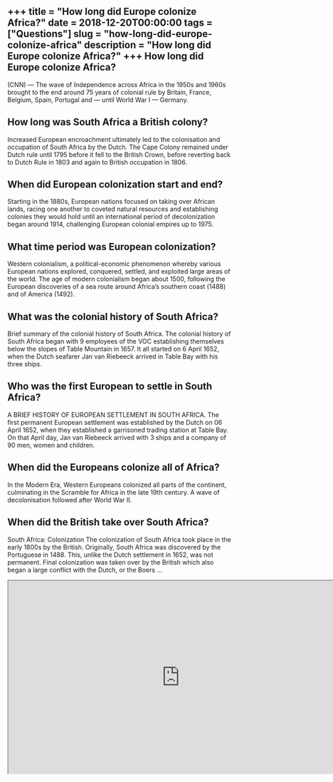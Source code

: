 +++
title = "How long did Europe colonize Africa?"
date = 2018-12-20T00:00:00
tags = ["Questions"]
slug = "how-long-did-europe-colonize-africa"
description = "How long did Europe colonize Africa?"
+++
How long did Europe colonize Africa?
------------------------------------

(CNN) — The wave of Independence across Africa in the 1950s and 1960s brought to the end around 75 years of colonial rule by Britain, France, Belgium, Spain, Portugal and — until World War I — Germany.

How long was South Africa a British colony?
-------------------------------------------

Increased European encroachment ultimately led to the colonisation and occupation of South Africa by the Dutch. The Cape Colony remained under Dutch rule until 1795 before it fell to the British Crown, before reverting back to Dutch Rule in 1803 and again to British occupation in 1806.

When did European colonization start and end?
---------------------------------------------

Starting in the 1880s, European nations focused on taking over African lands, racing one another to coveted natural resources and establishing colonies they would hold until an international period of decolonization began around 1914, challenging European colonial empires up to 1975.

What time period was European colonization?
-------------------------------------------

Western colonialism, a political-economic phenomenon whereby various European nations explored, conquered, settled, and exploited large areas of the world. The age of modern colonialism began about 1500, following the European discoveries of a sea route around Africa’s southern coast (1488) and of America (1492).

What was the colonial history of South Africa?
----------------------------------------------

Brief summary of the colonial history of South Africa. The colonial history of South Africa began with 9 employees of the VOC establishing themselves below the slopes of Table Mountain in 1657. It all started on 6 April 1652, when the Dutch seafarer Jan van Riebeeck arrived in Table Bay with his three ships.

Who was the first European to settle in South Africa?
-----------------------------------------------------

A BRIEF HISTORY OF EUROPEAN SETTLEMENT IN SOUTH AFRICA. The first permanent European settlement was established by the Dutch on 06 April 1652, when they established a garrisoned trading station at Table Bay. On that April day, Jan van Riebeeck arrived with 3 ships and a company of 90 men, women and children.

When did the Europeans colonize all of Africa?
----------------------------------------------

In the Modern Era, Western Europeans colonized all parts of the continent, culminating in the Scramble for Africa in the late 19th century. A wave of decolonisation followed after World War II.

When did the British take over South Africa?
--------------------------------------------

South Africa: Colonization The colonization of South Africa took place in the early 1800s by the British. Originally, South Africa was discovered by the Portuguese in 1488. This, unlike the Dutch settlement in 1652, was not permanent. Final colonization was taken over by the British which also began a large conflict with the Dutch, or the Boers …

<iframe allow="accelerometer; autoplay; clipboard-write; encrypted-media; gyroscope; picture-in-picture" allowfullscreen="" class="__youtube_prefs__  epyt-is-override  no-lazyload" data-no-lazy="1" data-origheight="433" data-origwidth="770" data-skipgform_ajax_framebjll="" height="433" id="_ytid_70990" loading="lazy" src="https://www.youtube.com/embed/EKE92ucqBfc?enablejsapi=1&autoplay=0&cc_load_policy=0&cc_lang_pref=&iv_load_policy=1&loop=0&modestbranding=0&rel=1&fs=1&playsinline=0&autohide=2&theme=dark&color=red&controls=1&" title="YouTube player" width="770"></iframe>